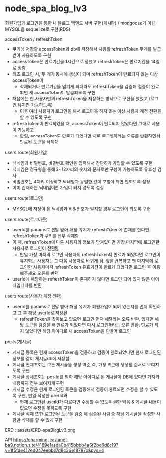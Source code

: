 # node_spa_blog_lv3

회원가입과 로그인을 통한 내 블로그 백엔드 서버 구현(게시판)
/ mongoose가 아닌 MYSQL을 sequelize로 구현(RDS)

accessToken / refreshToken

- 쿠키에 저장할 accessToken과 db에 저장해서 사용할 refreshToken 두개를 발급받아 사용하도록 구현
- accessToken은 만료기간을 1시간으로 정했고 refreshToken은 만료기간을 14일로 정함
- 최초 로그인 시, 두 개가 동시에 생성이 되며 refreshToken이 만료되지 않는 이상 accessToken이
  - 삭제되거나 만료기간을 넘기게 되더라도 refreshToken을 검증해 검증이 완료되면 새 accessToken이 발급되도록 구현
- 처음에는 한 사용자만의 refreshToken을 저장하는 방식으로 구현을 했었고 (로그인 유지만 가능하도록)
  - 이후 여러 사용자가 로그인을 해서 로그아웃 하지 않는 이상 사용자 계정 전환을 할 수 있도록 구현
- refreshToken이 만료되었을 때, accessToken이 만료되지 않았다면 그대로 사용이 가능하고
  - 만일, accessToken도 만료가 되었다면 새로 로그인하라는 오류를 반환하면서 만료된 토큰을 삭제함

users.route(회원가입)

- 닉네임과 비밀번호, 비밀번호 확인을 입력해서 간단하게 가입할 수 있도록 구현
- 닉네임은 정규형을 통해 3~12자리의 숫자와 문자로만 구성이 가능하도록 유효성 검사
- 비밀번호는 4자리 이상이고 닉네임과 동일한 값이 포함이 되면 안되도록 설정
- 이미 존재하는 닉네임이면 가입이 되지 않도록 설정

users.route(로그인)

- MYSQL에 저장이 된 닉네임과 비밀번호가 일치할 경우 로그인이 되도록 구현

users.route(로그아웃)

- userId를 params로 전달 받아 해당 유저가 refreshToken에 존재를 한다면 refreshToken과 쿠키를 전부 삭제함
- 이 때, refreshToken에 다른 사용자의 정보가 담겨있다면 가장 마지막에 로그인한 사용자로 로그인이 전환됨
  - 만일 가장 마지막 로그인 사용자의 refreshToken이 만료가 되었다면 로그인이 유지되는 사용자는 그 다음 사용자로 바뀌게 됨. 앞을 반복하고 맨 마지막에 로그인한 사용자마저 refreshToken 유효기간이 만료가 되었다면 로그인 후 이용해주세요 오류를 반환
- userId에 해당하는 refreshToken이 존재하지 않다면 로그인 되어 있지 않은 아이디입니다를 반환

users.route(사용자 계정 전환)

- userId를 params로 전달 받아 해당 유저가 회원가입이 되어 있는지를 먼저 확인하고 그 후 해당 userId로 저장된
  - refreshToken을 찾아보고 없으면 로그인 먼저 해달라는 오류 반환, 있다면 해당 토큰을 검증을 해 만료가 되었다면 다시 로그인하라는 오류 반환, 만료가 되지 않았다면 해당 아이디로 새 accessToken을 만들어 로그인

posts(게시글)

- 게시글 등록은 현재 accessToken을 검증하고 검증이 완료되었다면 현재 로그인된 정보를 같이 게시글db에 저장함
- 게시글 전체조회는 모든 게시글을 생성 역순 즉, 가장 최근에 생성된 순서로 보여지도록 구현
- 게시글 상세조회는 postId를 받아 해당 아이디로 된 게시글이 DB에 있다면 가져와 내용까지 전부 보여지게 구현
- 게시글 수정은 현재 로그인된 토큰을 검증해서 검증이 완료되면 수정을 할 수 있도록 구현, 만일 작성한 userId와
  - 현재 로그인된 userId가 다르다면 수정할 수 없도록 권한 막음 & 게시글 내용이 없으면 수정을 못하도록 구현
- 게시글 삭제 또한 로그인된 토큰을 검증 해 검증된 사람 중 해당 게시글을 작성한 사람만 삭제를 할 수 있게 구현

ERD : assets/ERD-spaBlogLv3.png 

API https://charming-castanet-ba9.notion.site/4169e1aada0b415bbbb4a6f2be6d8c19?v=1f5fde412ed047eebbd7d8c36e18787c&pvs=4
